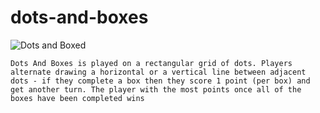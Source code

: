 # dots-and-boxes
![Dots and Boxed](https://gblobscdn.gitbook.com/assets%2F-LRsQXBq88TMLWiwiHPx%2F-LkOs6Bz-PVwxJE5Hlc2%2F-LkOuv9x469gEy3Nf5uN%2FDots%20and%20Boxes%20example%20game.png?alt=media&token=3d763149-1085-408c-b096-bb8fccf6cd14)

`Dots And Boxes is played on a rectangular grid of dots. Players alternate drawing a horizontal or a vertical line between adjacent dots - if they complete a box then they score 1 point (per box) and get another turn. The player with the most points once all of the boxes have been completed wins`
